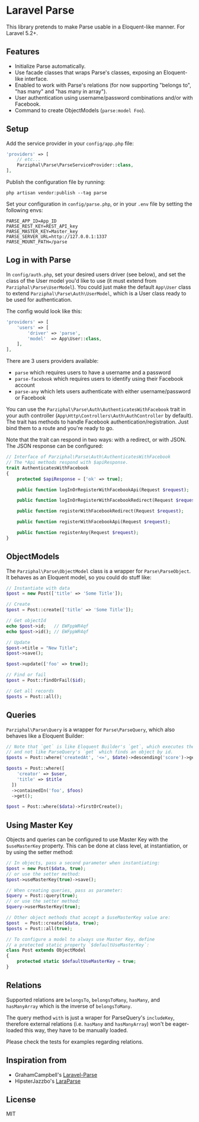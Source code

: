 # Laravel Parse

This library pretends to make Parse usable in a Eloquent-like manner. For Laravel 5.2+.

## Features

* Initialize Parse automatically.
* Use facade classes that wraps Parse's classes, exposing an Eloquent-like interface.
* Enabled to work with Parse's relations (for now supporting "belongs to", "has many" and "has many in array").
* User authentication using username/password combinations and/or with Facebook.
* Command to create ObjectModels (`parse:model Foo`).

## Setup

Add the service provider in your `config/app.php` file:

```php
'providers' => [
    // etc...
    Parziphal\Parse\ParseServiceProvider::class,
],
```

Publish the configuration file by running:

    php artisan vendor:publish --tag parse

Set your configuration in `config/parse.php`, or in your `.env` file by setting the following envs:

    PARSE_APP_ID=App_ID
    PARSE_REST_KEY=REST_API_key
    PARSE_MASTER_KEY=Master_key
    PARSE_SERVER_URL=http://127.0.0.1:1337
    PARSE_MOUNT_PATH=/parse

## Log in with Parse

In `config/auth.php`, set your desired users driver (see below), and set the class of the User model you'd like to use (it must extend from `Parziphal\Parse\UserModel`). You could just make the default `App\User` class to extend `Parziphal\Parse\Auth\UserModel`, which is a User class ready to be used for authentication.

The config would look like this:

```php
'providers' => [
    'users' => [
        'driver' => 'parse',
        'model'  => App\User::class,
    ],
],
```

There are 3 users providers available:

* `parse` which requires users to have a username and a password
* `parse-facebook` which requires users to identify using their Facebook account
* `parse-any` which lets users authenticate with either username/password or Facebook

You can use the `Parziphal\Parse\Auth\AuthenticatesWithFacebook` trait in your auth controller (`App\Http\Controllers\Auth\AuthController` by default). The trait has methods to handle Facebook authentication/registration. Just bind them to a route and you're ready to go.

Note that the trait can respond in two ways: with a redirect, or with JSON. The JSON response can be configured:

```php
// Interface of Parziphal\Parse\Auth\AuthenticatesWithFacebook
// The *Api methods respond with $apiResponse.
trait AuthenticatesWithFacebook
{
    protected $apiResponse = ['ok' => true];

    public function logInOrRegisterWithFacebookApi(Request $request);

    public function logInOrRegisterWithFacebookRedirect(Request $request);

    public function registerWithFacebookRedirect(Request $request);

    public function registerWithFacebookApi(Request $request);

    public function registerAny(Request $request);
}
```

## ObjectModels

The `Parziphal\Parse\ObjectModel` class is a wrapper for `Parse\ParseObject`. It behaves as an Eloquent model, so you could do stuff like:

```php
// Instantiate with data
$post = new Post(['title' => 'Some Title']);

// Create
$post = Post::create(['title' => 'Some Title']);

// Get objectId
echo $post->id;   // EWFppWR4qf
echo $post->id(); // EWFppWR4qf

// Update
$post->title = "New Title";
$post->save();

$post->update(['foo' => true]);

// Find or fail
$post = Post::findOrFail($id);

// Get all records
$posts = Post::all();
```

## Queries

`Parziphal\Parse\Query` is a wrapper for `Parse\ParseQuery`, which also behaves like a Eloquent Builder:

```php
// Note that `get` is like Eloquent Builder's `get`, which executes the query,
// and not like ParseQuery's `get` which finds an object by id.
$posts = Post::where('createdAt', '<=', $date)->descending('score')->get();

$posts = Post::where([
    'creator' => $user,
    'title' => $title
  ])
  ->containedIn('foo', $foos)
  ->get();

$post = Post::where($data)->firstOrCreate();
```

## Using Master Key

Objects and queries can be configured to use Master Key with the `$useMasterKey` property. This can be done at class level, at instantiation, or by using the setter method:

```php
// In objects, pass a second parameter when instantiating:
$post = new Post($data, true);
// or use the setter method:
$post->useMasterKey(true)->save();

// When creating queries, pass as parameter:
$query = Post::query(true);
// or use the setter method:
$query->userMasterKey(true);

// Other object methods that accept a $useMasterKey value are:
$post  = Post::create($data, true);
$posts = Post::all(true);

// To configure a model to always use Master Key, define
// a protected static property `$defaultUseMasterKey`:
class Post extends ObjectModel
{
    protected static $defaultUseMasterKey = true;
}
```

## Relations

Supported relations are `belongsTo`, `belongsToMany`, `hasMany`, and `hasManyArray` which is the inverse of `belongsToMany`.

The query method `with` is just a wraper for ParseQuery's `includeKey`, therefore external relations (i.e. `hasMany` and `hasManyArray`) won't be eager-loaded this way, they have to be manually loaded.

Please check the tests for examples regarding relations.

## Inspiration from

* GrahamCampbell's [Laravel-Parse](https://github.com/GrahamCampbell/Laravel-Parse/)
* HipsterJazzbo's [LaraParse](https://github.com/HipsterJazzbo/LaraParse)

## License

MIT
